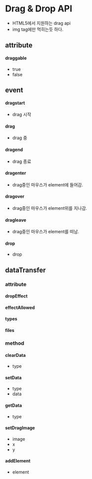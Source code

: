 # Drag & Drop API
  * HTML5에서 지원하는 drag api
  * img tag에만 먹히는듯 하다.

## attribute

#### draggable
  - true
  - false

## event
#### dragstart
  * drag 시작

#### drag
  * drag 중

#### dragend
  * drag 종료

#### dragenter
  * drag중인 마우스가 element에 들어감.

#### dragover
  * drag중인 마우스가 element위를 지나감.

#### dragleave
  * drag중인 마우스가 element를 떠남.

#### drop
  * drop

## dataTransfer
### attribute
#### dropEffect
#### effectAllowed
#### types
#### files
### method
#### clearData
  - type

#### setData
  - type
  - data

#### getData
  - type

#### setDragImage
  - image
  - x
  - y

#### addElement
  - element
